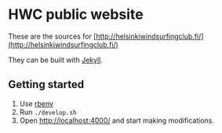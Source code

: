 HWC public website
==================

These are the sources for [http://helsinkiwindsurfingclub.fi/](http://helsinkiwindsurfingclub.fi/)

They can be built with [Jekyll](https://github.com/mojombo/jekyll).

Getting started
---------------
 1. Use [rbenv](https://github.com/sstephenson/rbenv)
 2. Run `./develop.sh`
 4. Open [http://localhost:4000/](http://localhost:4000/) and start making modifications.
